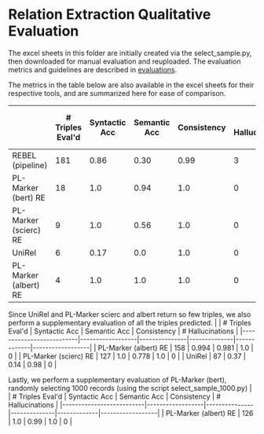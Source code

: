 # Relation Extraction Qualitative Evaluation

The excel sheets in this folder are initially created via the select_sample.py, then downloaded for manual evaluation and reuploaded. The evaluation metrics and guidelines are described in [evaluations](../README.md).

The metrics in the table below are also available in the excel sheets for their respective tools, and are summarized here for ease of comparison. 

|                          | # Triples Eval'd | Syntactic Acc | Semantic Acc | Consistency | # Hallucinations | # Triples | % Docs w/ Any Predicted Triples |
|--------------------------|------------------|---------------|--------------|-------------|------------------|-----------|---------------------------------|
| REBEL (pipeline)         | 181              | 0.86          | 0.30         | 0.99        | 3                | 4766      | 99.4                            |
| PL-Marker (bert) RE      | 18               | 1.0           | 0.94         | 1.0         | 0                | 368       | 10.1                            |
| PL-Marker (scierc) RE    | 9                | 1.0           | 0.56         | 1.0         | 0                | 127       | 4.00                            |
| UniRel                   | 6                | 0.17          | 0.0          | 1.0         | 0                | 87        | 1.96                            |
| PL-Marker (albert) RE    | 4                | 1.0           | 1.0          | 1.0         | 0                | 158       | 4.37                            |

Since UniRel and PL-Marker scierc and albert return so few triples, we also perform a supplementary evaluation of all the triples predicted.
|                          | # Triples Eval'd | Syntactic Acc | Semantic Acc | Consistency | # Hallucinations |
|--------------------------|------------------|---------------|--------------|-------------|------------------|
| PL-Marker (albert) RE    | 158              | 0.994         | 0.981        | 1.0         | 0                |
| PL-Marker (scierc) RE    | 127              | 1.0           | 0.778        | 1.0         | 0                |
| UniRel                   | 87               | 0.37          | 0.14         | 0.98        | 0                |

Lastly, we perform a supplementary evaluation of PL-Marker (bert), randomly selecting 1000 records (using the script select_sample_1000.py)
|                          | # Triples Eval'd | Syntactic Acc | Semantic Acc | Consistency | # Hallucinations |
|--------------------------|------------------|---------------|--------------|-------------|------------------|
| PL-Marker (albert) RE    | 126              | 1.0           | 0.99         | 1.0         | 0                |
